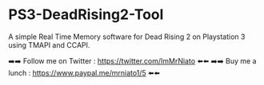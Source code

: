 # PS3-DeadRising2-Tool

A simple Real Time Memory software for Dead Rising 2 on Playstation 3 using TMAPI and CCAPI.


➡️➡️ Follow me on Twitter : https://twitter.com/ImMrNiato ⬅️⬅️
➡️➡️ Buy me a lunch : https://www.paypal.me/mrniato1/5 ⬅️⬅️

